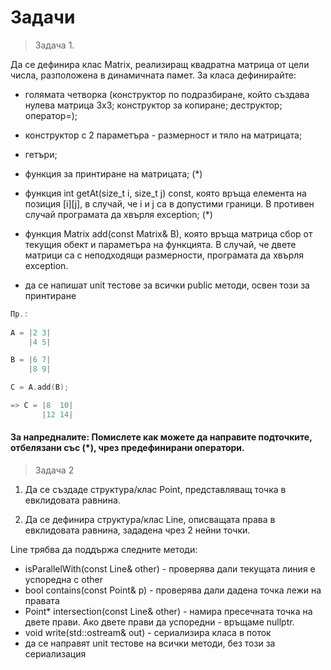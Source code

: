 # Задачи

> Задача 1.

Да се дефинира клас Matrix, реализиращ квадратна матрица от цели числа, разположена в динамичната памет. За класа дефинирайте:

- голямата четворка (конструктор по подразбиране, който създава нулева матрица 3х3; конструктор за копиране; деструктор; оператор=);
- конструктор с 2 параметъра - размерност и тяло на матрицата;
- гетъри;
- функция за принтиране на матрицата; (*)
- функция int getAt(size_t i, size_t j) const, която връща елемента на позиция [i][j], в случай, че i и j са в допустими граници. В противен случай програмата да хвърля exception; (*)
- функция Matrix add(const Matrix& B), която връща матрица сбор от текущия обект и параметъра на функцията. В случай, че двете матрици са с неподходящи размерности, програмата да хвърля exception.

- да се напишат unit тестове за всички public методи, освен този за принтиране
```c++
Пр.:
 
А = |2 3|
	|4 5|

B = |6 7|
	|8 9|

C = A.add(B); 

=> C = |8  10|
	   |12 14| 
```

#### За напредналите: Помислете как можете да направите подточките, отбелязани със (*), чрез предефинирани оператори. 


> Задача 2

1. Да се създаде структура/клас Point, представляващ точка в евклидовата равнина.

2. Да се дефинира структура/клас Line, описващата права в евклидовата равнина, зададена чрез 2 нейни точки.

Line трябва да поддържа следните методи:
 - isParallelWith(const Line& other) - проверява дали текущата линия е успоредна с other
 - bool contains(const Point& p) - проверява дали дадена точка лежи на правата
 - Point* intersection(const Line& other) - намира пресечната точка на двете прави. Ако двете прави да успоредни - връщаме nullptr.
 - void write(std::ostream& out) - сериализира класа в поток
 - да се направят unit тестове на всички методи, без този за сериализация